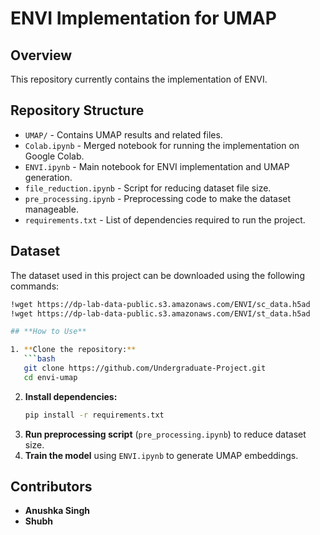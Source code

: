 # **ENVI Implementation for UMAP**

## **Overview**  
This repository currently contains the implementation of ENVI. 
## **Repository Structure**  

- `UMAP/` - Contains UMAP results and related files.  
- `Colab.ipynb` - Merged notebook for running the implementation on Google Colab.  
- `ENVI.ipynb` - Main notebook for ENVI implementation and UMAP generation.  
- `file_reduction.ipynb` - Script for reducing dataset file size.  
- `pre_processing.ipynb` - Preprocessing code to make the dataset manageable.  
- `requirements.txt` - List of dependencies required to run the project.  


## **Dataset**  
The dataset used in this project can be downloaded using the following commands:  
```bash
!wget https://dp-lab-data-public.s3.amazonaws.com/ENVI/sc_data.h5ad
!wget https://dp-lab-data-public.s3.amazonaws.com/ENVI/st_data.h5ad

## **How to Use**  

1. **Clone the repository:**  
   ```bash
   git clone https://github.com/Undergraduate-Project.git
   cd envi-umap
   ```  
2. **Install dependencies:**  
   ```bash
   pip install -r requirements.txt
   ```  
3. **Run preprocessing script** (`pre_processing.ipynb`) to reduce dataset size.  
4. **Train the model** using `ENVI.ipynb` to generate UMAP embeddings.   


## **Contributors**  
- **Anushka Singh**  
- **Shubh**  


